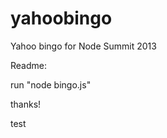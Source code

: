 yahoobingo
==========

Yahoo bingo for Node Summit 2013

Readme:

run "node bingo.js"

thanks!

test
